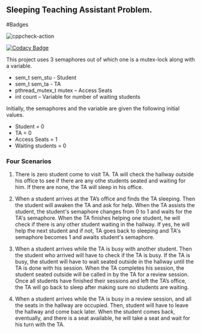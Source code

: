 ## Sleeping Teaching Assistant Problem.

#Badges

![cppcheck-action](https://github.com/99002572/linux-OS/workflows/cppcheck-action/badge.svg?branch=master)

[![Codacy Badge](https://app.codacy.com/project/badge/Grade/649949a64bb24a3ca02ed3d91a17e95f)](https://www.codacy.com/manual/99002572/linux-OS/dashboard?utm_source=github.com&amp;utm_medium=referral&amp;utm_content=99002572/linux-OS&amp;utm_campaign=Badge_Grade)

This project uses 3 semaphores out of which one is a mutex-lock along with a variable.
- sem_t sem_stu - Student
- sem_t sem_ta - TA
- pthread_mutex_t mutex – Access Seats
- int count – Variable for number of waiting students

Initially, the semaphores and the variable are given the following initial values.
- Student = 0
- TA = 0
- Access Seats = 1
- Waiting students = 0

### Four Scenarios

1. There is zero student come to visit TA. TA will check the hallway outside his office to see if there are any othe students seated and waiting for him. If there are none, the TA will sleep in his office.

2. When a student arrives at the TA’s office and finds the TA sleeping. Then the student will awaken the TA and ask for help. When the TA assists the student, the student's semaphore changes from 0 to 1 and waits for the TA's semaphore. When the TA finishes helping one student, he will check if there is any other student waiting in the hallway. If yes, he will help the next student and if not, TA goes back to sleeping and TA's semaphore becomes 1 and awaits student's semaphore.

3. When a student arrives while the TA is busy with another student. Then the student who arrived will have to check if the TA is busy. If the TA is busy, the student will have to wait seated outside in the hallway until the TA is done with his session. When the TA completes his session, the student seated outside will be called in by the TA for a review session. Once all students have finished their sessions and left the TA’s office, the TA will go back to sleep after making sure no students are waiting.

4. When a student arrives while the TA is busy in a review session, and all the seats in the hallway are occupied. Then, student will have to leave the hallway and come back later. When the student comes back, eventually, and there is a seat available, he will take a seat and wait for his turn with the TA.





